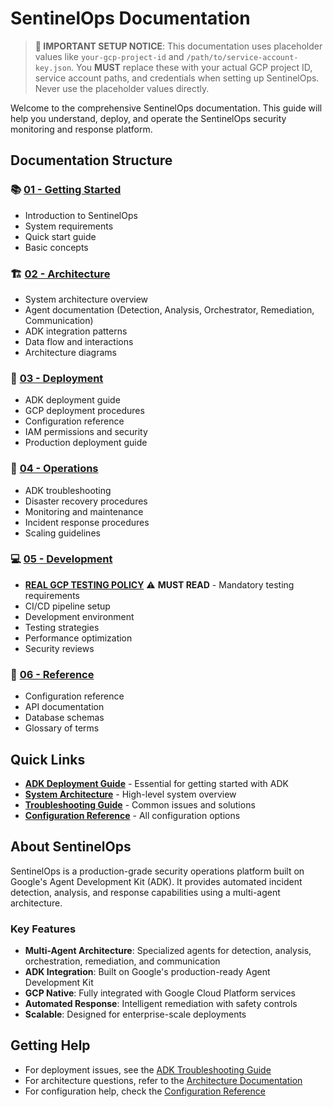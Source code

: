 # SentinelOps Documentation

> **🚨 IMPORTANT SETUP NOTICE**: This documentation uses placeholder values like `your-gcp-project-id` and `/path/to/service-account-key.json`. You **MUST** replace these with your actual GCP project ID, service account paths, and credentials when setting up SentinelOps. Never use the placeholder values directly.

Welcome to the comprehensive SentinelOps documentation. This guide will help you understand, deploy, and operate the SentinelOps security monitoring and response platform.

## Documentation Structure

### 📚 [01 - Getting Started](./01-getting-started/)
- Introduction to SentinelOps
- System requirements
- Quick start guide
- Basic concepts

### 🏗️ [02 - Architecture](./02-architecture/)
- System architecture overview
- Agent documentation (Detection, Analysis, Orchestrator, Remediation, Communication)
- ADK integration patterns
- Data flow and interactions
- Architecture diagrams

### 🚀 [03 - Deployment](./03-deployment/)
- ADK deployment guide
- GCP deployment procedures
- Configuration reference
- IAM permissions and security
- Production deployment guide

### 🔧 [04 - Operations](./04-operations/)
- ADK troubleshooting
- Disaster recovery procedures
- Monitoring and maintenance
- Incident response procedures
- Scaling guidelines

### 💻 [05 - Development](./05-development/)
- **[REAL GCP TESTING POLICY](./05-development/REAL_GCP_TESTING_POLICY.md)** ⚠️ **MUST READ** - Mandatory testing requirements
- CI/CD pipeline setup
- Development environment
- Testing strategies
- Performance optimization
- Security reviews

### 📖 [06 - Reference](./06-reference/)
- Configuration reference
- API documentation
- Database schemas
- Glossary of terms

## Quick Links

- **[ADK Deployment Guide](./03-deployment/adk-deployment-guide.md)** - Essential for getting started with ADK
- **[System Architecture](./02-architecture/diagrams/system-architecture.md)** - High-level system overview
- **[Troubleshooting Guide](./04-operations/adk-troubleshooting.md)** - Common issues and solutions
- **[Configuration Reference](./03-deployment/configuration/)** - All configuration options

## About SentinelOps

SentinelOps is a production-grade security operations platform built on Google's Agent Development Kit (ADK). It provides automated incident detection, analysis, and response capabilities using a multi-agent architecture.

### Key Features
- **Multi-Agent Architecture**: Specialized agents for detection, analysis, orchestration, remediation, and communication
- **ADK Integration**: Built on Google's production-ready Agent Development Kit
- **GCP Native**: Fully integrated with Google Cloud Platform services
- **Automated Response**: Intelligent remediation with safety controls
- **Scalable**: Designed for enterprise-scale deployments

## Getting Help

- For deployment issues, see the [ADK Troubleshooting Guide](./04-operations/adk-troubleshooting.md)
- For architecture questions, refer to the [Architecture Documentation](./02-architecture/)
- For configuration help, check the [Configuration Reference](./03-deployment/configuration/)
